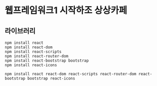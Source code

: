 # 웹프레임워크1 시작하조 상상카페

## 라이브러리
```
npm install react
npm install react-dom
npm install react-scripts
npm install react-router-dom
npm install react-bootstrap bootstrap
npm install react-icons
```
```
npm install react react-dom react-scripts react-router-dom react-bootstrap bootstrap react-icons
```

